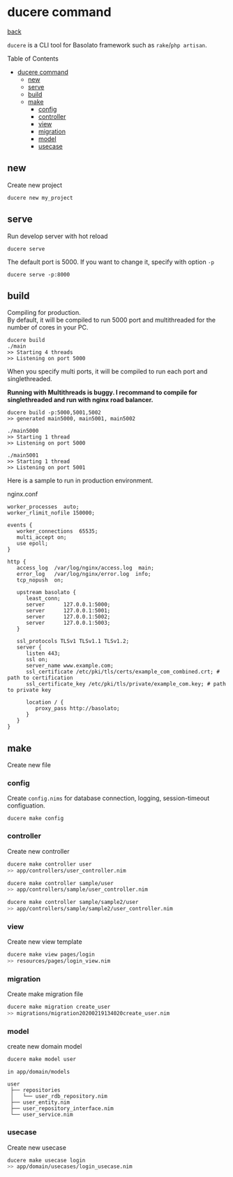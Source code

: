 ducere command
===
[back](../README.md)

`ducere` is a CLI tool for Basolato framework such as `rake`/`php artisan`.

Table of Contents

<!--ts-->
   * [ducere command](#ducere-command)
      * [new](#new)
      * [serve](#serve)
      * [build](#build)
      * [make](#make)
         * [config](#config)
         * [controller](#controller)
         * [view](#view)
         * [migration](#migration)
         * [model](#model)
         * [usecase](#usecase)

<!-- Added by: root, at: Wed Oct 14 05:18:22 UTC 2020 -->

<!--te-->

## new
Create new project
```
ducere new my_project
```

## serve
Run develop server with hot reload
```
ducere serve
```
The default port is 5000. If you want to change it, specify with option `-p`

```
ducere serve -p:8000
```

## build
Compiling for production.  
By default, it will be compiled to run 5000 port and multithreaded for the number of cores in your PC.

```
ducere build
./main
>> Starting 4 threads
>> Listening on port 5000
```

When you specify multi ports, it will be compiled to run each port and singlethreaded.

**Running with Multithreads is buggy. I recommand to compile for singlethreaded and run with nginx road balancer.**

```
ducere build -p:5000,5001,5002
>> generated main5000, main5001, main5002

./main5000
>> Starting 1 thread
>> Listening on port 5000

./main5001
>> Starting 1 thread
>> Listening on port 5001
```

Here is a sample to run in production environment.

nginx.conf
```nginx
worker_processes  auto;
worker_rlimit_nofile 150000;

events {
   worker_connections  65535;
   multi_accept on;
   use epoll;
}

http {
   access_log  /var/log/nginx/access.log  main;
   error_log   /var/log/nginx/error.log  info;
   tcp_nopush  on;

   upstream basolato {
      least_conn;
      server      127.0.0.1:5000;
      server      127.0.0.1:5001;
      server      127.0.0.1:5002;
      server      127.0.0.1:5003;
   }

   ssl_protocols TLSv1 TLSv1.1 TLSv1.2;
   server {
      listen 443;
      ssl on;
      server_name www.example.com;
      ssl_certificate /etc/pki/tls/certs/example_com_combined.crt; # path to certification
      ssl_certificate_key /etc/pki/tls/private/example_com.key; # path to private key

      location / {
         proxy_pass http://basolato;
      }
   }
}
```

## make
Create new file

### config
Create `config.nims` for database connection, logging, session-timeout configuation.
```
ducere make config
```

### controller
Create new controller
```sh
ducere make controller user
>> app/controllers/user_controller.nim

ducere make controller sample/user
>> app/controllers/sample/user_controller.nim

ducere make controller sample/sample2/user
>> app/controllers/sample/sample2/user_controller.nim
```

### view
Create new view template
```sh
ducere make view pages/login
>> resources/pages/login_view.nim
```

### migration
Create make migration file
```sh
ducere make migration create_user
>> migrations/migration20200219134020create_user.nim
```

### model
create new domain model
```sh
ducere make model user
```
```
in app/domain/models

user
 ├── repositories
 │   └── user_rdb_repository.nim
 ├── user_entity.nim
 ├── user_repository_interface.nim
 └── user_service.nim
```

### usecase
Create new usecase
```sh
ducere make usecase login
>> app/domain/usecases/login_usecase.nim
```
